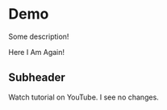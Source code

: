 # Demo

Some description!

Here I Am Again!

 ## Subheader 

 Watch tutorial on YouTube. I see no changes.
